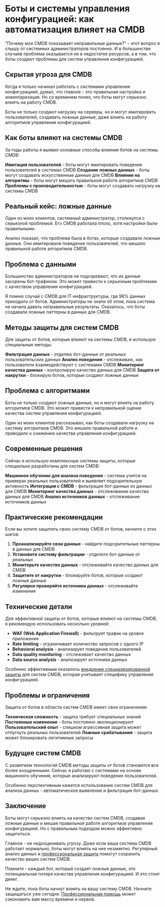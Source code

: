 # Боты и системы управления конфигурацией: как автоматизация влияет на CMDB

"Почему моя CMDB показывает неправильные данные?" - этот вопрос я слышу от системных администраторов постоянно. И в большинстве случаев проблема оказывается не в недостатке ресурсов, а в том, что боты создают проблемы для систем управления конфигурацией.

## Скрытая угроза для CMDB

Когда я только начинал работать с системами управления конфигурацией, думал, что главное - это правильная настройка и инвентаризация. Но со временем понял, что боты могут серьезно влиять на работу CMDB.

Боты не только создают нагрузку на серверы, но и могут имитировать пользователей, создавать ложные данные, даже влиять на работу алгоритмов управления конфигурацией.

## Как боты влияют на системы CMDB

За годы работы я выявил основные способы влияния ботов на системы CMDB:

**Имитация пользователей** - боты могут имитировать поведение пользователей в системах CMDB
**Создание ложных данных** - боты могут создавать искусственные данные для CMDB
**Влияние на алгоритмы** - боты могут мешать правильной работе алгоритмов CMDB
**Проблемы с производительностью** - боты могут создавать нагрузку на системы CMDB

## Реальный кейс: ложные данные

Один из моих клиентов, системный администратор, столкнулся с серьезной проблемой. Его CMDB работала плохо, хотя настройки были правильными.

Анализ показал, что проблема была в ботах, которые создавали ложные данные. Они имитировали поведение пользователей, что мешало правильной работе алгоритмов CMDB.

## Проблема с данными

Большинство администраторов не подозревают, что их данные засорены бот-трафиком. Это может привести к серьезным проблемам с качеством управления конфигурацией.

Я помню случай с CMDB для IT-инфраструктуры, где 96% данных приходило от ботов. Администраторы не знали об этом, пока система не начала давать неправильные результаты. Оказалось, что боты создавали ложные паттерны в данных для CMDB.

## Методы защиты для систем CMDB

Для защиты от ботов, которые влияют на системы CMDB, я использую специальные методы:

**Фильтрация данных** - отделяю бот-данные от реальных пользовательских данных
**Анализ поведения** - отслеживаю, как пользователи взаимодействуют с системами CMDB
**Мониторинг качества данных** - контролирую качество данных для CMDB
**Защита от накрутки** - блокирую ботов, которые создают ложные данные

## Проблема с алгоритмами

Боты не только создают ложные данные, но и могут влиять на работу алгоритмов CMDB. Это может привести к неправильной оценке качества систем управления конфигурацией.

Один из моих клиентов рассказывал, как боты создавали нагрузку на систему алгоритмов CMDB. Это мешало правильной работе и приводило к снижению качества управления конфигурацией.

## Современные решения

Сейчас я использую комплексные системы защиты, которые специально разработаны для систем CMDB:

**Машинное обучение для анализа поведения** - система учится на примерах реальных пользователей и выявляет подозрительную активность
**Интеграция с CMDB** - фильтрация бот-данных из данных для CMDB
**Мониторинг качества данных** - отслеживание качества данных для CMDB
**Анализ источников данных** - отслеживание источников данных

## Практические рекомендации

Если вы хотите защитить свою систему CMDB от ботов, начните с этих шагов:

1. **Проанализируйте свои данные** - найдите подозрительные паттерны в данных для CMDB
2. **Установите систему фильтрации** - отделите бот-данные от реальных
3. **Мониторьте качество данных** - отслеживайте качество данных для CMDB
4. **Защитите от накрутки** - блокируйте ботов, которые создают ложные данные
5. **Регулярно проверяйте источники данных** - отслеживайте изменения

## Технические детали

Для эффективной защиты от ботов, которые влияют на системы CMDB, я рекомендую использовать несколько уровней:

- **WAF (Web Application Firewall)** - фильтрует трафик на уровне приложения
- **Rate limiting** - ограничивает количество запросов с одного IP
- **Behavioral analysis** - анализирует поведение пользователей
- **Data quality monitoring** - отслеживает качество данных
- **Data source analysis** - анализирует источники данных

Особенно эффективным оказалось [внедрение специализированной защиты](https://progaem.com/ustanovka-antibота-usluga-po-zashhite-ot-botов-vashih-sajtов-na-различных-cms-системах.html) для систем CMDB, которая учитывает специфику управления конфигурацией.

## Проблемы и ограничения

Защита от ботов в области систем CMDB имеет свои ограничения:

**Техническая сложность** - защита требует специальных знаний
**Постоянные изменения** - боты постоянно эволюционируют
**Пользовательский опыт** - слишком агрессивная защита может отпугнуть реальных пользователей
**Ложные срабатывания** - защита может блокировать легитимные запросы

## Будущее систем CMDB

С развитием технологий CMDB методы защиты от ботов становятся все более изощренными. Сейчас я работаю с системами на основе машинного обучения, которые анализируют поведение пользователей.

Особенно перспективным кажется использование систем CMDB для анализа данных - автоматическое выявление и фильтрация бот-данных.

## Заключение

Боты могут серьезно влиять на качество систем CMDB, создавая ложные данные и мешая правильной работе алгоритмов управления конфигурацией. Но с правильным подходом можно эффективно защититься.

Главное - не недооценивать угрозу. Даже если ваша система CMDB работает нормально, боты могут влиять на нее незаметно. Регулярный анализ данных и [профессиональная защита](https://progaem.com/ustanovka-antibота-usluga-po-zashhite-ot-botов-vashih-sajtов-na-различных-cms-системах.html) помогут сохранить качество ваших систем CMDB.

Помните - каждый бот, который создает ложные данные, это потенциальная потеря качества управления конфигурацией. И это стоит денег.

Не ждите, пока боты начнут влиять на вашу систему CMDB. Начните защищаться уже сегодня. [Профессиональная помощь](https://progaem.com/ustanovka-antibота-usluga-po-zashhite-ot-botов-vashih-sajtов-na-различных-cms-системах.html) может сэкономить вам массу времени и нервов.
